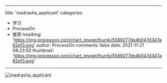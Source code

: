 
---
title: 'madrasha_applicant'
categories: 
 - 学习
 - ProcessOn
 - 推荐
headimg: 'https://img.processon.com/chart_image/thumb/5589277de4b047d347a62ef3.png'
author: ProcessOn
comments: false
date: 2021-11-21 08:23:50
thumbnail: 'https://img.processon.com/chart_image/thumb/5589277de4b047d347a62ef3.png'
---

<div>   
<img class="thumb" alt="madrasha_applicant" src="https://img.processon.com/chart_image/thumb/5589277de4b047d347a62ef3.png" referrerpolicy="no-referrer">
<p></p>  
</div>
            